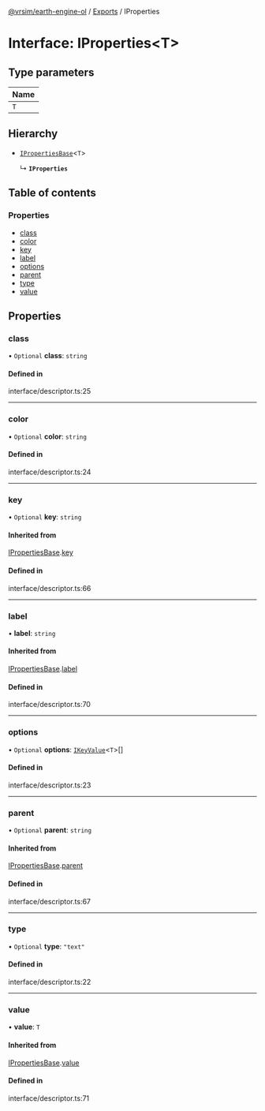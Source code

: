 [@vrsim/earth-engine-ol](../README.md) / [Exports](../modules.md) / IProperties

# Interface: IProperties<T\>

## Type parameters

| Name |
| :------ |
| `T` |

## Hierarchy

- [`IPropertiesBase`](IPropertiesBase.md)<`T`\>

  ↳ **`IProperties`**

## Table of contents

### Properties

- [class](IProperties.md#class)
- [color](IProperties.md#color)
- [key](IProperties.md#key)
- [label](IProperties.md#label)
- [options](IProperties.md#options)
- [parent](IProperties.md#parent)
- [type](IProperties.md#type)
- [value](IProperties.md#value)

## Properties

### class

• `Optional` **class**: `string`

#### Defined in

interface/descriptor.ts:25

___

### color

• `Optional` **color**: `string`

#### Defined in

interface/descriptor.ts:24

___

### key

• `Optional` **key**: `string`

#### Inherited from

[IPropertiesBase](IPropertiesBase.md).[key](IPropertiesBase.md#key)

#### Defined in

interface/descriptor.ts:66

___

### label

• **label**: `string`

#### Inherited from

[IPropertiesBase](IPropertiesBase.md).[label](IPropertiesBase.md#label)

#### Defined in

interface/descriptor.ts:70

___

### options

• `Optional` **options**: [`IKeyValue`](IKeyValue.md)<`T`\>[]

#### Defined in

interface/descriptor.ts:23

___

### parent

• `Optional` **parent**: `string`

#### Inherited from

[IPropertiesBase](IPropertiesBase.md).[parent](IPropertiesBase.md#parent)

#### Defined in

interface/descriptor.ts:67

___

### type

• `Optional` **type**: ``"text"``

#### Defined in

interface/descriptor.ts:22

___

### value

• **value**: `T`

#### Inherited from

[IPropertiesBase](IPropertiesBase.md).[value](IPropertiesBase.md#value)

#### Defined in

interface/descriptor.ts:71
